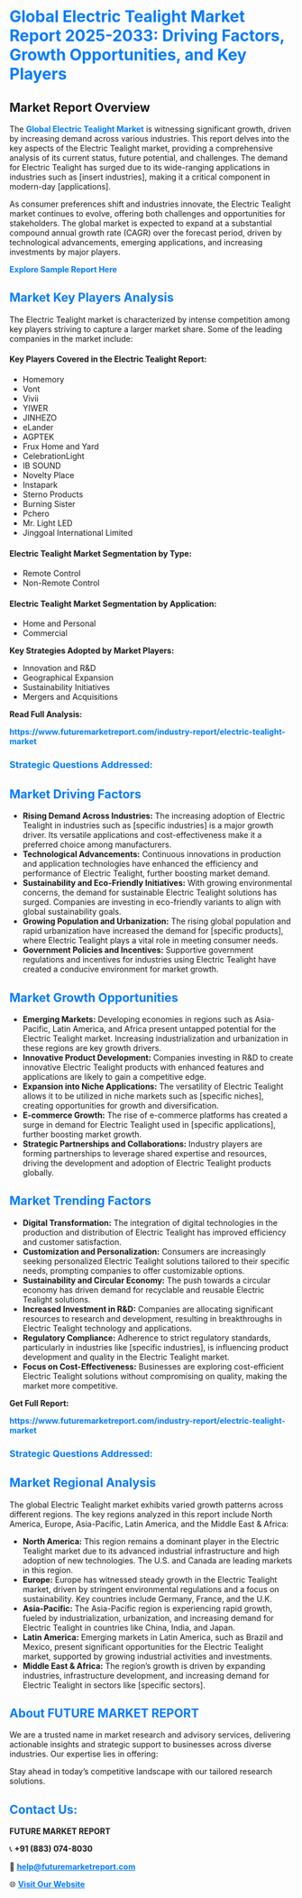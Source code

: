 <h1 style="color: #007BFF;">Global Electric Tealight Market Report 2025-2033: Driving Factors, Growth Opportunities, and Key Players</h1>

<section id="overview">
<h2>Market Report Overview</h2>
<p>The <a href="https://www.futuremarketreport.com/industry-report/electric-tealight-market" style="color: #007BFF; text-decoration: none;"><strong>Global Electric Tealight Market</strong></a> is witnessing significant growth, driven by increasing demand across various industries. This report delves into the key aspects of the Electric Tealight market, providing a comprehensive analysis of its current status, future potential, and challenges. The demand for Electric Tealight has surged due to its wide-ranging applications in industries such as [insert industries], making it a critical component in modern-day [applications].</p>
<p>As consumer preferences shift and industries innovate, the Electric Tealight market continues to evolve, offering both challenges and opportunities for stakeholders. The global market is expected to expand at a substantial compound annual growth rate (CAGR) over the forecast period, driven by technological advancements, emerging applications, and increasing investments by major players.</p>
</section>

<section id="overview">
<p><a href="https://www.futuremarketreport.com/request-sample/reportId=26981" style="color: #007BFF; text-decoration: none;"><strong>Explore Sample Report Here</strong></a></p>
</section>

<section id="key-players">
<h2 style="color: #007BFF;">Market Key Players Analysis</h2>
<p>The Electric Tealight market is characterized by intense competition among key players striving to capture a larger market share. Some of the leading companies in the market include:</p>
<h4>Key Players Covered in the Electric Tealight Report:</h4>
<ul><li>Homemory</li><li>Vont</li><li>Vivii</li><li>YIWER</li><li>JINHEZO</li><li>eLander</li><li>AGPTEK</li><li>Frux Home and Yard</li><li>CelebrationLight</li><li>IB SOUND</li><li>Novelty Place</li><li>Instapark</li><li>Sterno Products</li><li>Burning Sister</li><li>Pchero</li><li>Mr. Light LED</li><li>Jinggoal International Limited</li></ul>
<h4>Electric Tealight Market Segmentation by Type:</h4>
<ul><li>Remote Control</li><li>Non-Remote Control</li></ul>

<h4>Electric Tealight Market Segmentation by Application:</h4>
<ul><li>Home and Personal</li><li>Commercial</li></ul>
<p><strong>Key Strategies Adopted by Market Players:</strong></p>
<ul>
<li>Innovation and R&D</li>
<li>Geographical Expansion</li>
<li>Sustainability Initiatives</li>
<li>Mergers and Acquisitions</li>
</ul>
</section>

<section>
<p><strong>Read Full Analysis: </strong></p><a href="https://www.futuremarketreport.com/industry-report/electric-tealight-market" style="color: #007BFF; text-decoration: none;"><strong>https://www.futuremarketreport.com/industry-report/electric-tealight-market</strong></a>
<h3 style="color: #007BFF;">Strategic Questions Addressed:</h3>
</section>

<section id="driving-factors">
<h2 style="color: #007BFF;">Market Driving Factors</h2>
<ul>
<li><strong>Rising Demand Across Industries:</strong> The increasing adoption of Electric Tealight in industries such as [specific industries] is a major growth driver. Its versatile applications and cost-effectiveness make it a preferred choice among manufacturers.</li>
<li><strong>Technological Advancements:</strong> Continuous innovations in production and application technologies have enhanced the efficiency and performance of Electric Tealight, further boosting market demand.</li>
<li><strong>Sustainability and Eco-Friendly Initiatives:</strong> With growing environmental concerns, the demand for sustainable Electric Tealight solutions has surged. Companies are investing in eco-friendly variants to align with global sustainability goals.</li>
<li><strong>Growing Population and Urbanization:</strong> The rising global population and rapid urbanization have increased the demand for [specific products], where Electric Tealight plays a vital role in meeting consumer needs.</li>
<li><strong>Government Policies and Incentives:</strong> Supportive government regulations and incentives for industries using Electric Tealight have created a conducive environment for market growth.</li>
</ul>
</section>

<section id="growth-opportunities">
<h2 style="color: #007BFF;">Market Growth Opportunities</h2>
<ul>
<li><strong>Emerging Markets:</strong> Developing economies in regions such as Asia-Pacific, Latin America, and Africa present untapped potential for the Electric Tealight market. Increasing industrialization and urbanization in these regions are key growth drivers.</li>
<li><strong>Innovative Product Development:</strong> Companies investing in R&D to create innovative Electric Tealight products with enhanced features and applications are likely to gain a competitive edge.</li>
<li><strong>Expansion into Niche Applications:</strong> The versatility of Electric Tealight allows it to be utilized in niche markets such as [specific niches], creating opportunities for growth and diversification.</li>
<li><strong>E-commerce Growth:</strong> The rise of e-commerce platforms has created a surge in demand for Electric Tealight used in [specific applications], further boosting market growth.</li>
<li><strong>Strategic Partnerships and Collaborations:</strong> Industry players are forming partnerships to leverage shared expertise and resources, driving the development and adoption of Electric Tealight products globally.</li>
</ul>
</section>

<section id="trending-factors">
<h2 style="color: #007BFF;">Market Trending Factors</h2>
<ul>
<li><strong>Digital Transformation:</strong> The integration of digital technologies in the production and distribution of Electric Tealight has improved efficiency and customer satisfaction.</li>
<li><strong>Customization and Personalization:</strong> Consumers are increasingly seeking personalized Electric Tealight solutions tailored to their specific needs, prompting companies to offer customizable options.</li>
<li><strong>Sustainability and Circular Economy:</strong> The push towards a circular economy has driven demand for recyclable and reusable Electric Tealight solutions.</li>
<li><strong>Increased Investment in R&D:</strong> Companies are allocating significant resources to research and development, resulting in breakthroughs in Electric Tealight technology and applications.</li>
<li><strong>Regulatory Compliance:</strong> Adherence to strict regulatory standards, particularly in industries like [specific industries], is influencing product development and quality in the Electric Tealight market.</li>
<li><strong>Focus on Cost-Effectiveness:</strong> Businesses are exploring cost-efficient Electric Tealight solutions without compromising on quality, making the market more competitive.</li>
</ul>
</section>

<section>
<p><strong>Get Full Report: </strong></p><a href="https://www.futuremarketreport.com/industry-report/electric-tealight-market" style="color: #007BFF; text-decoration: none;"><strong>https://www.futuremarketreport.com/industry-report/electric-tealight-market</strong></a>
<h3 style="color: #007BFF;">Strategic Questions Addressed:</h3>
</section>


<section id="regional-analysis">
<h2 style="color: #007BFF;">Market Regional Analysis</h2>
<p>The global Electric Tealight market exhibits varied growth patterns across different regions. The key regions analyzed in this report include North America, Europe, Asia-Pacific, Latin America, and the Middle East & Africa:</p>
<ul>
<li><strong>North America:</strong> This region remains a dominant player in the Electric Tealight market due to its advanced industrial infrastructure and high adoption of new technologies. The U.S. and Canada are leading markets in this region.</li>
<li><strong>Europe:</strong> Europe has witnessed steady growth in the Electric Tealight market, driven by stringent environmental regulations and a focus on sustainability. Key countries include Germany, France, and the U.K.</li>
<li><strong>Asia-Pacific:</strong> The Asia-Pacific region is experiencing rapid growth, fueled by industrialization, urbanization, and increasing demand for Electric Tealight in countries like China, India, and Japan.</li>
<li><strong>Latin America:</strong> Emerging markets in Latin America, such as Brazil and Mexico, present significant opportunities for the Electric Tealight market, supported by growing industrial activities and investments.</li>
<li><strong>Middle East & Africa:</strong> The region’s growth is driven by expanding industries, infrastructure development, and increasing demand for Electric Tealight in sectors like [specific sectors].</li>
</ul>
</section>

<footer>
<h2 style="color: #007BFF;">About FUTURE MARKET REPORT</h2>
<p>We are a trusted name in market research and advisory services, delivering actionable insights and strategic support to businesses across diverse industries. Our expertise lies in offering:</p>

<p>Stay ahead in today’s competitive landscape with our tailored research solutions.</p>

<h2 style="color: #007BFF;">Contact Us:</h2>
<p><strong>FUTURE MARKET REPORT</strong></p>
<p>📞 <strong>+91 (883) 074-8030</strong></p>
<p>📧 <strong><a href="mailto:help@futuremarketreport.com" style="color: #007BFF;">help@futuremarketreport.com</a></strong></p>
<p>🌐 <strong><a href="https://www.futuremarketreport.com/" style="color: #007BFF;">Visit Our Website</a></strong></p>
</footer>